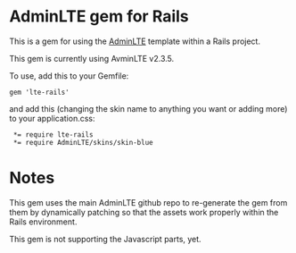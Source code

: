 # AdminLTE gem for Rails

This is a gem for using the [AdminLTE](https://github.com/almasaeed2010/AdminLTE) template within a Rails project.

This gem is currently using AvminLTE v2.3.5.

To use, add this to your Gemfile:
```
gem 'lte-rails'
```

and add this (changing the skin name to anything you want or adding more) to your application.css:

```
 *= require lte-rails
 *= require AdminLTE/skins/skin-blue
```

# Notes

This gem uses the main AdminLTE github repo to re-generate the gem from them by dynamically patching so that the assets work properly within the Rails environment.

This gem is not supporting the Javascript parts, yet.
